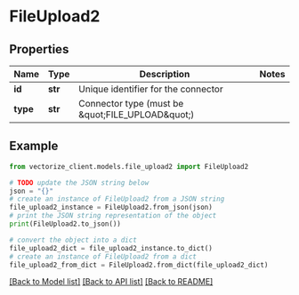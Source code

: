 # FileUpload2


## Properties

Name | Type | Description | Notes
------------ | ------------- | ------------- | -------------
**id** | **str** | Unique identifier for the connector | 
**type** | **str** | Connector type (must be \&quot;FILE_UPLOAD\&quot;) | 

## Example

```python
from vectorize_client.models.file_upload2 import FileUpload2

# TODO update the JSON string below
json = "{}"
# create an instance of FileUpload2 from a JSON string
file_upload2_instance = FileUpload2.from_json(json)
# print the JSON string representation of the object
print(FileUpload2.to_json())

# convert the object into a dict
file_upload2_dict = file_upload2_instance.to_dict()
# create an instance of FileUpload2 from a dict
file_upload2_from_dict = FileUpload2.from_dict(file_upload2_dict)
```
[[Back to Model list]](../README.md#documentation-for-models) [[Back to API list]](../README.md#documentation-for-api-endpoints) [[Back to README]](../README.md)


